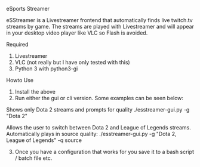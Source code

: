 eSports Streamer

eSStreamer is a Livestreamer frontend that automatically finds live twitch.tv streams by game. The streams are played with Livestreamer and will appear in your desktop video player like VLC so Flash is avoided.


Required
1) Livestreamer
2) VLC (not really but I have only tested with this)
3) Python 3 with python3-gi

Howto Use
1) Install the above
2) Run either the gui or cli version. Some examples can be seen below:

Shows only Dota 2 streams and prompts for quality
./esstreamer-gui.py -g "Dota 2"

Allows the user to switch between Dota 2 and League of Legends streams. Automatically plays in source quality:
./esstreamer-gui.py -g "Dota 2, League of Legends" -q source

3) Once you have a configuration that works for you save it to a bash script / batch file etc.
